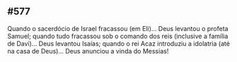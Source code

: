 ## #577 

Quando o sacerdócio de Israel fracassou (em Eli)... Deus levantou o profeta Samuel; quando tudo fracassou sob o comando dos reis (inclusive a família de Davi)... Deus levantou Isaías; quando o rei Acaz introduziu a idolatria (até na casa de Deus)... Deus anunciou a vinda do Messias!
